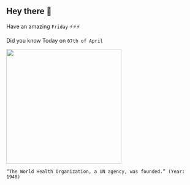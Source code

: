 ## Hey there 👋
Have an amazing `Friday` ⚡⚡⚡

Did you know Today on `07th of April`
 
 [<img src="https://assets-global.website-files.com/5862e65e743316b605bc7fa4/5be100e6b57abe55b4aa6c7f_20181104-12-three-former-directors-of-the-global-smallpox-eradication-programme.jpg" width="300" />](https://en.wikipedia.org/wiki/World_Health_Organization/#:~:text=The%20WHO%20was%20established%20by%20constitution%20on%207%20April%201948) 
 ```
“The World Health Organization, a UN agency, was founded.” (Year: 1948)
```
